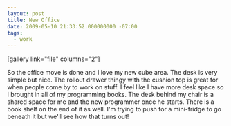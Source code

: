 ```yaml
---
layout: post
title: New Office
date: 2009-05-10 21:33:52.000000000 -07:00
tags:
  - work
---
```

[gallery link="file" columns="2"]

So the office move is done and I love my new cube area. The desk is very simple but nice. The rollout drawer thingy with the cushion top is great for when people come by to work on stuff. I feel like I have more desk space so I brought in all of my programming books. The desk behind my chair is a shared space for me and the new programmer once he starts. There is a book shelf on the end of it as well. I'm trying to push for a mini-fridge to go beneath it but we'll see how that turns out!
